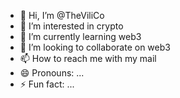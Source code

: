 - 👋 Hi, I’m @TheViliCo
- 👀 I’m interested in crypto
- 🌱 I’m currently learning web3
- 💞️ I’m looking to collaborate on web3
- 📫 How to reach me with my mail
- 😄 Pronouns: ...
- ⚡ Fun fact: ...

<!---
TheViliCo/TheViliCo is a ✨ special ✨ repository because its `README.md` (this file) appears on your GitHub profile.
You can click the Preview link to take a look at your changes.
--->
